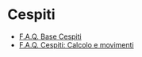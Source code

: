 # Cespiti
- [F.A.Q. Base Cespiti](Sorgenti/FAQ/A5BASE_FAQ.md)
- [F.A.Q. Cespiti&#x3a; Calcolo e movimenti](Sorgenti/FAQ/A5CAMO_FAQ.md)
